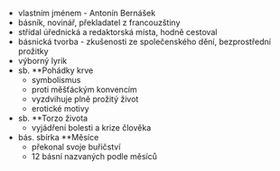 - vlastním jménem - Antonín Bernášek
- básník, novinář, překladatel z francouzštiny 
- střídal úřednická a redaktorská místa, hodně cestoval 
- básnická tvorba - zkušenosti ze společenského dění, bezprostřední prožitky 
- výborný lyrik
- sb. **Pohádky krve 
	- symbolismus 
	- proti měšťáckým konvencím
	- vyzdvihuje plně prožitý život 
	- erotické motivy
- sb. **Torzo života 
	- vyjádření bolesti a krize člověka
- bás. sbírka **Měsíce
	- překonal svoje buřičství
	- 12 básní nazvaných podle měsíců